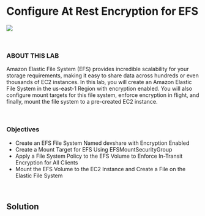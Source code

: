 # Configure At Rest Encryption for EFS

![](../../img/)

<br>

### ABOUT THIS LAB
Amazon Elastic File System (EFS) provides incredible scalability for your storage requirements, making it easy to share data across hundreds or even thousands of EC2 instances. In this lab, you will create an Amazon Elastic File System in the us-east-1 Region with encryption enabled. You will also configure mount targets for this file system, enforce encryption in flight, and finally, mount the file system to a pre-created EC2 instance.

<br>

### Objectives
- Create an EFS File System Named devshare with Encryption Enabled
- Create a Mount Target for EFS Using EFSMountSecurityGroup
- Apply a File System Policy to the EFS Volume to Enforce In-Transit Encryption for All Clients
- Mount the EFS Volume to the EC2 Instance and Create a File on the Elastic File System

<br>

## Solution
